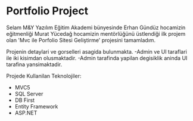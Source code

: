 # Portfolio Project
Selam 
 M&Y Yazılım Eğitim Akademi bünyesinde Erhan Gündüz hocamizin eğitmenliği Murat Yücedağ hocamizin mentörlüğünü üstlendiği ilk projem olan 'Mvc ile Porfolio Sitesi Geliştirme' projesini tamamladım.
 
  Projenin detaylari ve gorselleri asagida bulunmakta.
 -Admin ve UI taraflari ile iki kisimdan olusmaktadir.
 -Admin tarafinda yapilan degisiklik aninda UI tarafina yansimaktadir.
 
   Projede Kullanilan Teknolojiler:
- MVC5
- SQL Server
- DB First
- Entity Framework
- ASP.NET

  
  
